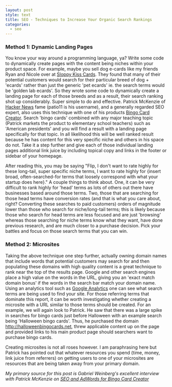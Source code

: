 ```yaml
---
layout: post
style: text
title: SEO - Techniques to Increase Your Organic Search Rankings
categories: 
  - seo
---
```


### Method 1: Dynamic Landing Pages
You know your way around a programming language, ya? Write some code to dynamically create pages with the content being niches within your product space. For example, maybe you sell dog e-cards like my friends Ryan and Nicole over at <a href="http://sloppykisscards.com">Sloppy Kiss Cards</a>. They found that many of their potential customers would search for their particular breed of dog + 'ecards' rather than just the generic 'pet ecards' ie. the search terms would be 'golden lab ecards'. So they wrote some code to dynamically create a landing page for each of those breeds and as a result, their search ranking shot up considerably. Super simple to do and effective. Patrick McKenzie of <a href="http://news.ycombinator.com">Hacker News</a> fame (patio11 is his username), and a generally regarded SEO expert, also uses this technique with one of his products <a href="http://bingocardcreator.com">Bingo Card Creator</a>. Search 'bingo cards' combined with any major teaching topic (Patrick markets the product to elementary school teachers) such as 'American presidents' and you will find a result with a landing page specifically for that topic. In all likelihood this will be well ranked result because he has content for this very specific niche and others in his space do not. Take it a step further and give each of those individual landing pages additional link juice by including topical copy and links in the footer or sidebar of your homepage. 

After reading this, you may be saying "Flip, I don't want to rate highly for these long-tail, super specific niche terms, I want to rate highly for {insert broad, often-searched-for terms that loosely correspond with what your startup does here}." A couple things to think about. One, it can be very difficult to rank highly for 'head' terms as lots of others out there have businesses based around those terms. Two, those that are searching for those head terms have conversion rates (and that is what you care about, right? Converting these searches to paid customers) orders of magnitude lower than those who search for niche/long-tail terms; this is likely because those who search for head terms are less focused and are just 'browsing' whereas those searching for niche terms know what they want, have done previous research, and are much closer to a purchase decision. Pick your battles and focus on those search terms that you can win.

### Method 2: Microsites
Taking the above technique one step further, actually owning domain names that include words that potential customers may search for and then populating these domains with high quality content is a great technique to rank near the top of the results page. Google and other search engines place a high value on the words in the URL, giving you an 'exact match domain bonus' if the words in the search bar match your domain name. Using an analytics tool such as <a href="http://google.com/analytics">Google Analytics</a> one can see what search terms are being used to find your site. For those referring terms that dominate this report, it can be worth investigating whether creating a microsite with a URL similar to those terms should be created. For an example, we will again look to Patrick. He saw that there was a large spike in searches for bingo cards just before Halloween with an example search being 'Halloween bingo cards'. Thus, he purchased the domain <a href="http://halloweenbingocards.net">http://halloweenbingocards.net</a>, threw applicable content up on the page and provided links to his main product page should searchers want to purchase bingo cards. 

Creating microsites is not all roses however. I am paraphrasing here but Patrick has pointed out that whatever resources you spend (time, money, link juice from referrers) on getting users to one of your microsites are resources that are being taken away from your primary domain. 

_My primary source for this post is Gabriel Weinberg's excellent interview with Patrick McKenzie on [SEO and AdWords for Bingo Card Creator](http://www.gabrielweinberg.com/blog/2010/04/patrick-mckenzie-on-seo-adwords-for-bingo-card-creator.html)_
